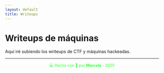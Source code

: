```yaml
---
layout: default
title: Writeups
---
```


# Writeups de máquinas

Aquí iré subiendo los writeups de CTF y máquinas hackeadas.

---


<div style="text-align:center; font-size: 0.9em; margint-top: 40px; color: #33ff33;">
    💻 Hecho con 💚 por <strong>Marcela</strong> - 2025
</div>